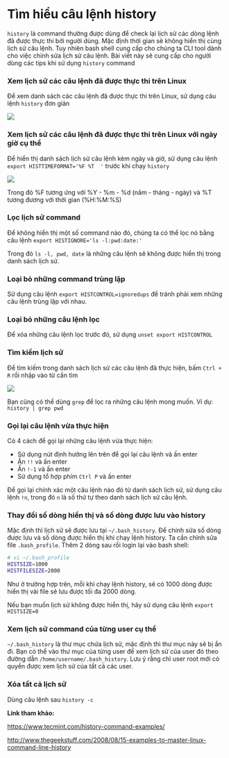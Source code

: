 # Tìm hiểu câu lệnh history

`history` là command thường được dùng để check lại lịch sử các dòng lệnh đã được thực thi bởi người dùng. Mặc định thời gian sẽ không hiển thị cùng lịch sử câu lệnh. Tuy nhiên bash shell cung cấp cho chúng ta CLI tool dành cho việc chỉnh sửa lịch sử câu lệnh. Bài viết này sẽ cung cấp cho người dùng các tips khi sử dụng `history` command

### Xem lịch sử các câu lệnh đã được thực thi trên Linux

Để xem danh sách các câu lệnh đã được thực thi trên Linux, sử dụng câu lệnh `history` đơn giản

<img src="http://i.imgur.com/rewGB58.png">

### Xem lịch sử các câu lệnh đã được thực thi trên Linux với ngày giờ cụ thể

Để hiển thị danh sách lịch sử câu lệnh kèm ngày và giờ, sử dụng câu lệnh `export HISTTIMEFORMAT='%F %T  '` trước khi chạy `history`

<img src="http://i.imgur.com/KXv4bUp.png">

Trong đó %F tương ứng với %Y - %m - %d (năm - tháng - ngày) và %T tương đương với thời gian (%H:%M:%S)

### Lọc lịch sử command

Để không hiển thị một số command nào đó, chúng ta có thể lọc nó bằng câu lệnh `export HISTIGNORE='ls -l:pwd:date:'`

Trong đó `ls -l, pwd, date` là những câu lệnh sẽ không được hiển thị trong danh sách lịch sử.

### Loại bỏ những command trùng lặp

Sử dụng câu lệnh `export HISTCONTROL=ignoredups` để tránh phải xem những câu lệnh trùng lặp với nhau.

### Loại bỏ những câu lệnh lọc

Để xóa những câu lệnh lọc trước đó, sử dụng `unset export HISTCONTROL`

### Tìm kiếm lịch sử

Để tìm kiếm trong danh sách lịch sử các câu lệnh đã thực hiện, bấm `Ctrl + R` rồi nhập vào từ cần tìm

<img src="http://i.imgur.com/oZg8HVB.png">

Bạn cũng có thể dùng `grep` để lọc ra những câu lệnh mong muốn. Ví dụ: `history | grep pwd`

### Gọi lại câu lệnh vừa thực hiện

Có 4 cách để gọi lại những câu lệnh vừa thực hiện:

- Sử dụng nút định hướng lên trên để gọi lại câu lệnh và ấn enter
- Ấn `!!` và ấn enter
- Ấn `!-1` và ấn enter
- Sử dụng tổ hợp phím `Ctrl P` và ấn enter

Để gọi lại chính xác một câu lệnh nào đó từ danh sách lịch sử, sử dụng câu lệnh `!n`, trong đó `n` là số thứ tự theo danh sách lịch sử câu lệnh.

### Thay đổi số dòng hiển thị và số dòng được lưu vào history

Mặc định thì lịch sử sẽ được lưu tại `~/.bash_history`. Để chính sửa số dòng được lưu và số dòng được hiển thị khi chạy lệnh history. Ta cần chỉnh sửa file `.bash_profile`. Thêm 2 dòng sau rồi login lại vào bash shell:

``` sh
# vi ~/.bash_profile
HISTSIZE=1000
HISTFILESIZE=2000
```

Như ở trường hợp trên, mỗi khi chạy lệnh history, sẽ có 1000 dòng được hiển thị vài file sẽ lưu được tối đa 2000 dòng.

Nếu bạn muốn lịch sử không được hiển thị, hãy sử dụng câu lệnh `export HISTSIZE=0`

### Xem lịch sử command của từng user cụ thể

`~/.bash_history` là thư mục chứa lịch sử, mặc định thì thư mục này sẽ bị ẩn đi. Bạn có thể vào thư mục của từng user để xem lịch sử của user đó theo đường dẫn `/home/username/.bash_history`. Lưu ý rằng chỉ user root mới có quyền được xem lịch sử của tất cả các user.

### Xóa tất cả lịch sử

Dùng câu lệnh sau `history -c`

**Link tham khảo:**

https://www.tecmint.com/history-command-examples/

http://www.thegeekstuff.com/2008/08/15-examples-to-master-linux-command-line-history